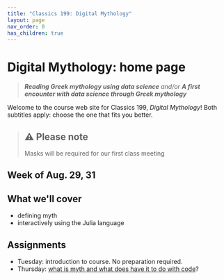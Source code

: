 ```yaml
---
title: "Classics 199: Digital Mythology"
layout: page
nav_order: 0
has_children: true
---
```



# Digital Mythology: home page

> ***Reading Greek mythology using data science*** *and/or* ***A first encounter with data science through Greek mythology***

Welcome to the course web site for Classics 199, *Digital Mythology*! Both subtitles apply: choose the one that fits you better. 

> ## ⚠️ Please note
>
> Masks will be required for our first class meeting


## Week of Aug. 29, 31

## What we'll cover

- defining myth
- interactively using the Julia language

## Assignments

- Tuesday: introduction to course.  No preparation required.
- Thursday: [what is myth and what does have it to do with code](./classes/content+tech1/)?
